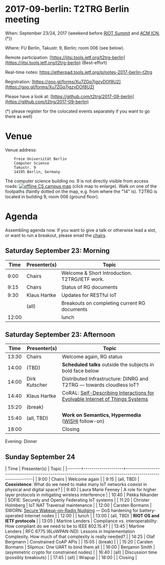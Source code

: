 # 2017-09-berlin: T2TRG Berlin meeting

When: September 23/24, 2017 (weekend before [RIOT Summit](http://summit.riot-os.org/)
and [ACM ICN](http://conferences.sigcomm.org/acm-icn/2017/), (*))

Where: FU Berlin, Takustr. 9, Berlin; room 006 (see below).

Remote participation: [https://jitsi.tools.ietf.org/t2trg-berlin](https://jitsi.tools.ietf.org/t2trg-berlin) (Best-effort)

Real-time notes: <https://etherpad.tools.ietf.org/p/notes-2017-berlin-t2trg>

Registration: [https://goo.gl/forms/Xu7ZGq7igzyDOf8U2](https://goo.gl/forms/Xu7ZGq7igzyDOf8U2)

Please have a look at: [https://github.com/t2trg/2017-09-berlin](https://github.com/t2trg/2017-09-berlin)

(*) please register for the colocated events separately if you want to
go there as well)

# Venue

Venue address:

        Freie Universität Berlin
        Computer Science
        Takustr. 9
        14195 Berlin, Germany

The computer science building no. 9 is not directly visible from
access roads: [![offline CS campus map][map]][map] (click map to
enlarge). Walk on one of the footpaths (faintly dotted on the map,
e.g. from where the "14" is).  T2TRG is located in building 9, room
006 (ground floor).

[map]: http://www.mi.fu-berlin.de/fb/contact/bild_mathinf-lageplan-300dpi/mathinf-lageplan-300dpi.jpg

# Agenda

Assembling agenda now.  If you want to give a talk or otherwise lead a
slot, or want to run a breakout, please email the [chairs](mailto:t2trg-chairs@irtf.org).

## Saturday September 23: Morning

|  Time | Presenter(s) | Topic                                          |
|-------|--------------|------------------------------------------------|
|  9:00 | Chairs       | Welcome & Short Introduction. T2TRG/IETF work. |
|  9:15 | Chairs       | Status of RG documents                         |
|  9:30 | Klaus Hartke | Updates for RESTful IoT                        |
|       | (all)        | Breakouts on completing current RG documents   |
| 12:00 |              | lunch                                          |


## Saturday September 23: Afternoon

|  Time | Presenter(s)  | Topic                                                                                 |
|-------|---------------|---------------------------------------------------------------------------------------|
| 13:30 | Chairs        | Welcome again, RG status                                                              |
| 14:00 | (TBD)         | **Scheduled talks** outside the subjects in bold face below                           |
| 14:00 | Dirk Kutscher | Distributed Infrastructure: DINRG and T2TRG — towards cloudless IoT?                  |
| 14:40 | Klaus Hartke  | CoRAL: [Self-Describing Interactions for Evolvable Internet of Things Systems][coral] |
| 15:20 | (break)       |                                                                                       |
| 15:40 | (all, TBD)    | **Work on Semantics, Hypermedia** ([WISHI][] follow-on)                                 |
| 18:00 |               | Closing                                                                               |

[coral]: https://tools.ietf.org/html/draft-hartke-t2trg-coral-03
[WISHI]: http://wishi.space/
"Work on IoT Semantic/Hypermedia Interoperability | wishi"


Evening: Dinner


## Sunday September 24

|  Time | Presenter(s)       | Topic                                                                                                       |
|-------+--------------------+-------------------------------------------------------------------------------------------------------------|
|  9:00 | Chairs             | Welcome again                                                                                               |
|  9:15 | (all, TBD)         | **Coexistence**: What do we need to make many IoT networks coexist in physical and digital space?           |
|  9:40 | Laura Marie Feeney | A role for higher layer protocols in mitigating wireless interference                                       |
| 10:40 | Pekka Nikander     | SOFIE: Securely and Openly Federating IoT systems                                                           |
| 11:20 | Christer Holmberg  | IoT NAT Traversal maintenance                                                                               |
| 12:00 | Carsten Bormann    | SWORN: [Secure Wakeup-on-Radio Nudging][sworn] — DoS hardening for battery-operated Internet nodes          |
| 12:00 |                    | lunch                                                                                                       |
| 13:00 | (all, TBD)         | **RIOT OS and IETF protocols**                                                                              |
| 13:05 | Martine Lenders    | Compliance vs. interoperability: How compliant do we need to be to IEEE 802.15.4?                           |
| 13:45 | Martine Lenders    | RFC 6775 (6LoWPAN-ND): Lessons in Implementation Complexity.  How much of that complexity is really needed? |
| 14:25 | Olaf Bergmann      | Constrained CoAP APIs                                                                                       |
| 15:05 | (break)            |                                                                                                             |
| 15:20 | Carsten Bormann    | Slipmux: One UART to bind them all                                                                          |
| 16:00 | Benjamin Smith     | (asymmetric crypto for constrained nodes)                                                                   |
| 16:40 | (all)              | Discussion time (possibly breakouts)                                                                        |
| 17:45 | (all)              | Wrapup                                                                                                      |
| 18:00 |                    | Closing                                                                                                     |

[sworn]: https://tools.ietf.org/html/draft-bormann-t2trg-sworn-00.txt

